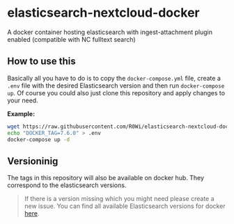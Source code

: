 # elasticsearch-nextcloud-docker
A docker container hosting elasticsearch with ingest-attachment plugin enabled (compatible with NC fulltext search)

## How to use this
Basically all you have to do is to copy the `docker-compose.yml` file, create a `.env` file with the desired Elasticsearch version and then run `docker-compose up`. Of course you could also just clone this repository and apply changes to your need.

**Example:**
```bash
wget https://raw.githubusercontent.com/R0Wi/elasticsearch-nextcloud-docker/master/docker-compose.yml
echo "DOCKER_TAG=7.6.0" > .env
docker-compose up -d
```

## Versioninig
The tags in this repository will also be available on docker hub. They correspond to the elasticsearch versions.

> If there is a version missing which you might need please create a new issue. You can find all available Elasticsearch versions for docker [here](https://hub.docker.com/_/elasticsearch?tab=tags&page=1&ordering=last_updated).
